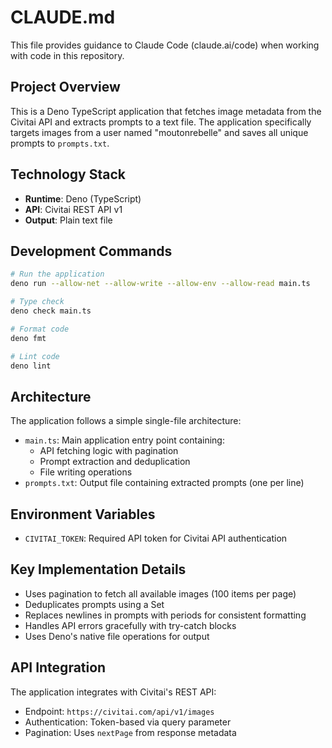 # CLAUDE.md

This file provides guidance to Claude Code (claude.ai/code) when working with code in this repository.

## Project Overview

This is a Deno TypeScript application that fetches image metadata from the Civitai API and extracts prompts to a text file. The application specifically targets images from a user named "moutonrebelle" and saves all unique prompts to `prompts.txt`.

## Technology Stack

- **Runtime**: Deno (TypeScript)
- **API**: Civitai REST API v1
- **Output**: Plain text file

## Development Commands

```bash
# Run the application
deno run --allow-net --allow-write --allow-env --allow-read main.ts

# Type check
deno check main.ts

# Format code
deno fmt

# Lint code
deno lint
```

## Architecture

The application follows a simple single-file architecture:

- `main.ts`: Main application entry point containing:
  - API fetching logic with pagination
  - Prompt extraction and deduplication
  - File writing operations
- `prompts.txt`: Output file containing extracted prompts (one per line)

## Environment Variables

- `CIVITAI_TOKEN`: Required API token for Civitai API authentication

## Key Implementation Details

- Uses pagination to fetch all available images (100 items per page)
- Deduplicates prompts using a Set
- Replaces newlines in prompts with periods for consistent formatting
- Handles API errors gracefully with try-catch blocks
- Uses Deno's native file operations for output

## API Integration

The application integrates with Civitai's REST API:
- Endpoint: `https://civitai.com/api/v1/images`
- Authentication: Token-based via query parameter
- Pagination: Uses `nextPage` from response metadata